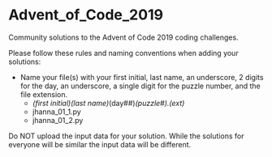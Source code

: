 # Advent_of_Code_2019
Community solutions to the Advent of Code 2019 coding challenges.


Please follow these rules and naming conventions when adding your solutions:
- Name your file(s) with your first initial, last name, an underscore, 2 digits for the day, an underscore, a single digit for the puzzle number, and the file extension.
  - _(first initial)(last name)_(day##)_(puzzle#).(ext)_
  - jhanna_01_1.py
  - jhanna_01_2.py
  
Do NOT upload the input data for your solution. While the solutions for everyone will be similar the input data will be different.
